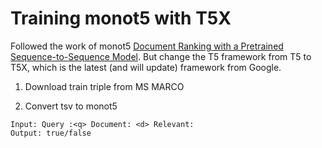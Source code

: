 # Training monot5 with T5X

Followed the work of monot5 [Document Ranking with a Pretrained Sequence-to-Sequence Model](https://aclanthology.org/2020.findings-emnlp.63/).
But change the T5 framework from T5 to T5X, which is the latest (and will update) framework from Google.


1. Download train triple from MS MARCO

2. Convert tsv to monot5
```
Input: Query :<q> Document: <d> Relevant:
Output: true/false
```

